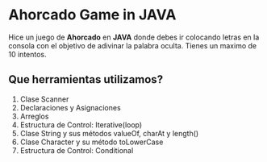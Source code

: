 # Ahorcado Game in JAVA

Hice un juego de **Ahorcado** en **JAVA** donde debes ir colocando letras en la consola con el objetivo
de adivinar la palabra oculta. Tienes un maximo de 10 intentos. 

## Que herramientas utilizamos?

1. Clase Scanner
1. Declaraciones y Asignaciones
1. Arreglos
1. Estructura de Control: Iterative(loop)
1. Clase String y sus métodos valueOf, charAt y length()
1. Clase Character y su método toLowerCase
1. Estructura de Control: Conditional
